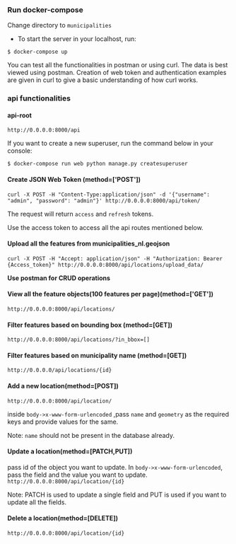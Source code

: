 ### Run docker-compose
Change directory to `municipalities`
- To start the server in your localhost, run:
```console
$ docker-compose up
```

You can test all the functionalities in postman or using curl.
The data is best viewed using postman.
Creation of web token and authentication examples are given in curl to give a basic understanding of how curl works.
### api functionalities

#### api-root

`http://0.0.0.0:8000/api`

If you want to create a new superuser, run the command below in your console:
```console
$ docker-compose run web python manage.py createsuperuser
```

#### Create JSON Web Token (method=['POST'])
`curl -X POST -H "Content-Type:application/json" -d '{"username": "admin", "password": "admin"}' http://0.0.0.0:8000/api/token/`

The request will return `access` and `refresh` tokens.

Use the access token to access all the api routes mentioned below.


#### Upload all the features from municipalities_nl.geojson
`curl -X POST -H "Accept: application/json" -H "Authorization: Bearer {Access_token}" http://0.0.0.0:8000/api/locations/upload_data/`


**Use postman for CRUD operations**
#### View all the feature objects(100 features per page)(method=['GET'])

`http://0.0.0.0:8000/api/locations/`

#### Filter features based on bounding box (method=[GET])

`http://0.0.0.0:8000/api/locations/?in_bbox=[]`

#### Filter features based on municipality name (method=[GET])

`http://0.0.0.0/api/locations/{id}`

#### Add a new location(method=[POST])

`http://0.0.0.0:8000/api/location/`

inside `body->x-www-form-urlencoded`
,pass `name` and `geometry` as the required keys and provide values for the same.

Note: `name` should not be present in the database already.

#### Update a location(method=[PATCH,PUT])
pass id of the object you want to update. In `body->x-www-form-urlencoded`, pass the field and the value you want to update.
`http://0.0.0.0:8000/api/location/{id}`

Note: PATCH is used to update a single field and PUT is used if you want to update all the fields.

#### Delete a location(method=[DELETE])

`http://0.0.0.0:8000/api/location/{id}`




	